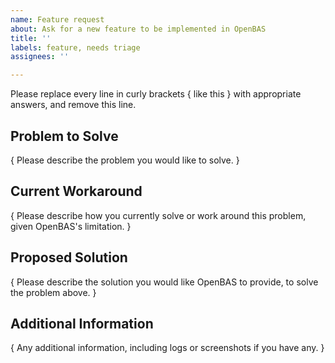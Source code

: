 ```yaml
---
name: Feature request
about: Ask for a new feature to be implemented in OpenBAS
title: ''
labels: feature, needs triage
assignees: ''

---
```


Please replace every line in curly brackets { like this } with appropriate answers, and remove this line.

## Problem to Solve

{ Please describe the problem you would like to solve. }

## Current Workaround

{ Please describe how you currently solve or work around this problem, given OpenBAS's limitation. }

## Proposed Solution

{ Please describe the solution you would like OpenBAS to provide, to solve the problem above. }

## Additional Information

{ Any additional information, including logs or screenshots if you have any. }
